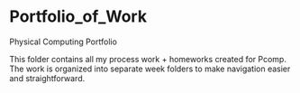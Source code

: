 # Portfolio_of_Work
Physical Computing Portfolio

This folder contains all my process work + homeworks created for Pcomp. 
The work is organized into separate week folders to make navigation easier and straightforward.

